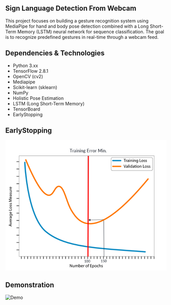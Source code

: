 ## Sign Language Detection From Webcam
 This project focuses on building a gesture recognition system using MediaPipe for hand and body pose detection combined with a Long Short-Term Memory (LSTM) neural network for sequence classification. The goal is to recognize predefined gestures in real-time through a webcam feed.

## Dependencies & Technologies

- Python 3.xx
- TensorFlow 2.8.1
- OpenCV (cv2)
- Mediapipe
- Scikit-learn (sklearn)
- NumPy
- Holistic Pose Estimation
- LSTM (Long Short-Term Memory)
- TensorBoard
- EarlyStopping

## EarlyStopping

!["EarlyStopping"](https://github.com/IlkerDEMIR-s/SignLanguageDetectionFromWebcam/blob/main/document/es.png)

## Demonstration

![Demo](https://github.com/IlkerDEMIR-s/SignLanguageDetectionFromWebcam/assets/115078996/632a5133-1f72-4ba3-b4ba-aefe897c0772)

